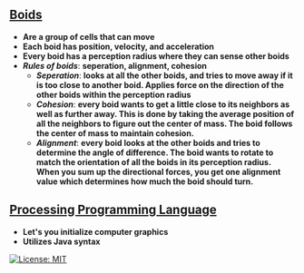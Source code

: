 ## [Boids](https://en.wikipedia.org/wiki/Boids)

- **Are a group of cells that can move**
- **Each boid has position, velocity, and acceleration**
- **Every boid has a perception radius where they can sense other boids**
- **_Rules of boids_**: **seperation, alignment, cohesion**
  - **_Seperation_**: **looks at all the other boids, and tries to move away if it is too close to another boid. Applies force on the direction of the other boids within the perception radius**
  - **_Cohesion_**: **every boid wants to get a little close to its neighbors as well as further away. This is done by taking the average position of all the neighbors to figure out the center of mass. The boid follows the center of mass to maintain cohesion.**
  - **_Alignment_**: **every boid looks at the other boids and tries to determine the angle of difference. The boid wants to rotate to match the orientation of all the boids in its perception radius. When you sum up the directional forces, you get one alignment value which determines how much the boid should turn.**

## [Processing Programming Language](https://processing.org/download)

- **Let's you initialize computer graphics**
- **Utilizes Java syntax**

[![License: MIT](https://img.shields.io/badge/License-MIT%202024-orange.svg)](https://opensource.org/license/mit)
